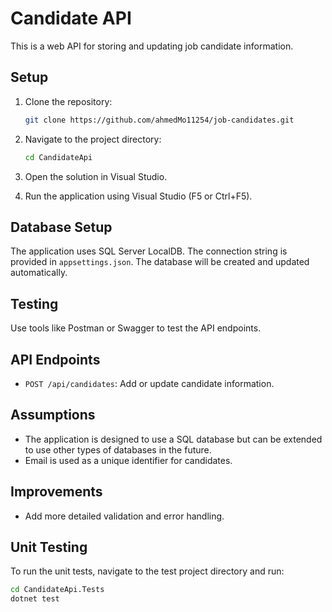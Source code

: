 # Candidate API

This is a web API for storing and updating job candidate information.

## Setup

1. Clone the repository:
    ```sh
    git clone https://github.com/ahmedMo11254/job-candidates.git
    ```

2. Navigate to the project directory:
    ```sh
    cd CandidateApi
    ```

3. Open the solution in Visual Studio.

4. Run the application using Visual Studio (F5 or Ctrl+F5).

## Database Setup

The application uses SQL Server LocalDB. The connection string is provided in `appsettings.json`. The database will be created and updated automatically.

## Testing

Use tools like Postman or Swagger to test the API endpoints.

## API Endpoints

- `POST /api/candidates`: Add or update candidate information.
  
## Assumptions

- The application is designed to use a SQL database but can be extended to use other types of databases in the future.
- Email is used as a unique identifier for candidates.

## Improvements

- Add more detailed validation and error handling.

## Unit Testing
To run the unit tests, navigate to the test project directory and run:
```sh
cd CandidateApi.Tests
dotnet test
